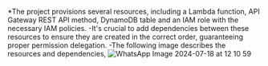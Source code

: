 *The project provisions several resources, including a Lambda function, API Gateway REST API method, DynamoDB table
and an IAM role with the necessary IAM policies.
-It's crucial to add dependencies between these resources to ensure they are created in the correct order,
guaranteeing proper permission delegation.
-The following image describes the resources and dependencies,
![WhatsApp Image 2024-07-18 at 12 10 59](https://github.com/user-attachments/assets/60fe93a1-2e06-4975-86b1-bfa579129309)
